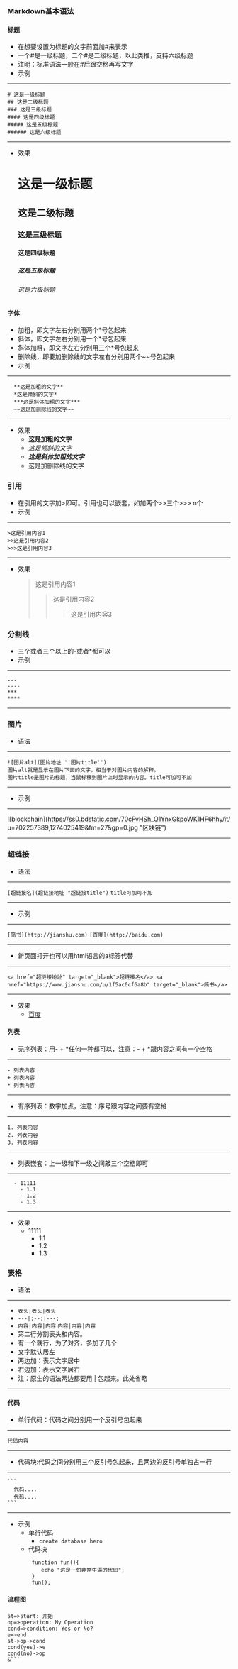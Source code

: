 ### Markdown基本语法
#### 标题
   - 在想要设置为标题的文字前面加#来表示
   - 一个#是一级标题，二个#是二级标题，以此类推，支持六级标题
   - 注明：标准语法一般在#后跟空格再写文字
   - 示例
 ***
    # 这是一级标题
    ## 这是二级标题
    ### 这是三级标题
    #### 这是四级标题
    ##### 这是五级标题
    ###### 这是六级标题
 ***
 - 效果
   # 这是一级标题
   ## 这是二级标题
   ### 这是三级标题
   #### 这是四级标题
   ##### 这是五级标题
   ###### 这是六级标题
#### 字体
   - 加粗，即文字左右分别用两个*号包起来
   - 斜体，即文字左右分别用一个*号包起来
   - 斜体加粗，即文字左右分别用三个*号包起来
   - 删除线，即要加删除线的文字左右分别用两个~~号包起来
   - 示例
   ***
      **这是加粗的文字**
      *这是倾斜的文字*
      ***这是斜体加粗的文字***
      ~~这是加删除线的文字~~
   ***
- 效果
     - **这是加粗的文字**
     - *这是倾斜的文字*
     - ***这是斜体加粗的文字***
     - ~~这是加删除线的文字~~
 
 ### 引用
   - 在引用的文字加>即可。引用也可以嵌套，如加两个>>三个>>> n个
   - 示例
   ***
    >这是引用内容1
    >>这是引用内容2
    >>>这是引用内容3
   ***
- 效果
  >这是引用内容1
    >>这是引用内容2
    >>>这是引用内容3
 
### 分割线
  - 三个或者三个以上的-或者*都可以
  - 示例
  ***
    ---
    ----
    ***
    ****
  ***
### 图片
  - 语法
  ***
    ![图片alt](图片地址 ''图片title'')
    图片alt就是显示在图片下面的文字，相当于对图片内容的解释。
    图片title是图片的标题，当鼠标移到图片上时显示的内容。title可加可不加
  ***
  - 示例
   ***
   ![blockchain](https://ss0.bdstatic.com/70cFvHSh_Q1YnxGkpoWK1HF6hhy/it/
   u=702257389,1274025419&fm=27&gp=0.jpg "区块链")
   ***
### 超链接
  - 语法

  ***
   `[超链接名](超链接地址 "超链接title")`
  `title可加可不加`
  ***
  - 示例
  *****
  `[简书](http://jianshu.com)`
  `[百度](http://baidu.com)`
  ***
  - 新页面打开也可以用html语言的a标签代替
  ***
   `<a href="超链接地址" target="_blank">超链接名</a>
   <a href="https://www.jianshu.com/u/1f5ac0cf6a8b" target="_blank">简书</a>`
  ***
- 效果
  - [百度](http://baidu.com)
#### 列表
  -  无序列表：用- + *任何一种都可以，注意：- + *跟内容之间有一个空格
  ***
    - 列表内容
    + 列表内容
    * 列表内容
  ***
  - 有序列表：数字加点，注意：序号跟内容之间要有空格
  ***
  ```
  1. 列表内容
  2. 列表内容
  3. 列表内容
  ```
  ***
  - 列表嵌套：上一级和下一级之间敲三个空格即可
***
  ``` 
    - 11111
      - 1.1
      - 1.2
      - 1.3
   ```
***
- 效果
    - 11111
      - 1.1
      - 1.2
      - 1.3
 ### 表格
   - 语法
 ***
   - `表头|表头|表头`
   - `---|:--:|---:`
   - `内容|内容|内容`
  `内容|内容|内容`
  - 第二行分割表头和内容。
  - 有一个就行，为了对齐，多加了几个
  - 文字默认居左
  - 两边加：表示文字居中
  - 右边加：表示文字居右
  - 注：原生的语法两边都要用 | 包起来。此处省略
 ***

 #### 代码
   - 单行代码：代码之间分别用一个反引号包起来
***
 `代码内容`
***
  - 代码块:代码之间分别用三个反引号包起来，且两边的反引号单独占一行
***
    ```
      代码....
      代码....
    ```
***
 - 示例
   - 单行代码
     - `create database hero`
   - 代码块
     ```
      function fun(){
         echo "这是一句非常牛逼的代码";
      }
      fun();
      ```
#### 流程图
```flow
st=>start: 开始
op=>operation: My Operation
cond=>condition: Yes or No?
e=>end
st->op->cond
cond(yes)->e
cond(no)->op
&```
